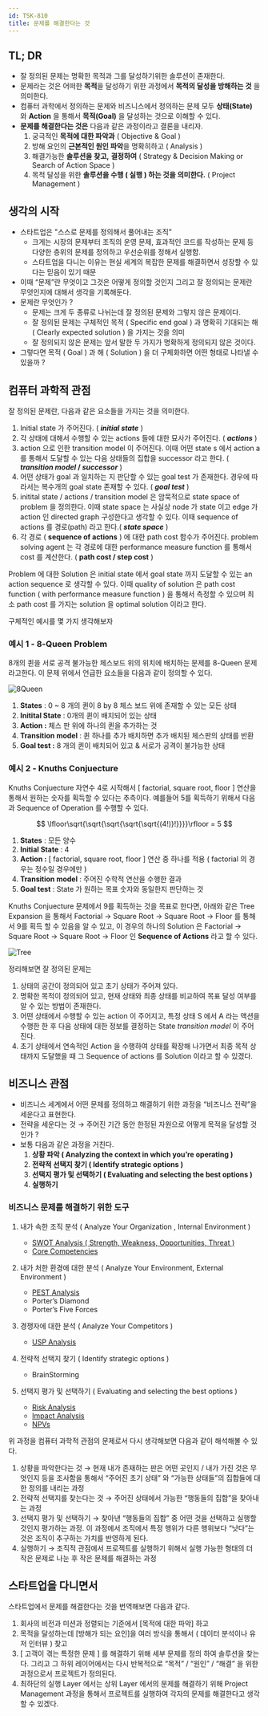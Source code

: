 ```yaml
---
id: TSK-810
title: 문제를 해결한다는 것
---
```


## TL; DR

- 잘 정의된 문제는 명확한 목적과 그를 달성하기위한 솔루션이 존재한다.
- 문제라는 것은 어떠한 **목적**을 달성하기 위한 과정에서 **목적의 달성을 방해하는 것** 을 의미한다.
- 컴퓨터 과학에서 정의하는 문제와 비즈니스에서 정의하는 문제 모두 **상태(State)** 와 **Action** 을 통해서 **목적(Goal)** 을 달성하는 것으로 이해할 수 있다.
- **문제를 해결한다는 것은** 다음과 같은 과정이라고 결론을 내리자.
    1. 궁극적인 **목적에 대한 파악과** ( Objective & Goal )
    2. 방해 요인의 **근본적인 원인 파악**을 명확히하고 ( Analysis )
    3. 해결가능한 **솔루션을 찾고,** **결정하여** ( Strategy & Decision Making or Search of Action Space )
    4. 목적 달성을 위한 **솔루션을 수행 ( 실행 ) 하는 것을 의미한다.** ( Project Management )

## 생각의 시작

- 스타트업은 "스스로 문제를 정의해서 풀어내는 조직"
    - 크게는 시장의 문제부터 조직의 운영 문제, 효과적인 코드를 작성하는 문제 등 다양한 층위의 문제를 정의하고 우선순위를 정해서 실행함.
    - 스타트업을 다니는 이유는 현실 세계의 복잡한 문제를 해결하면서 성장할 수 있다는 믿음이 있기 때문
- 이때 “문제”란 무엇이고 그것은 어떻게 정의할 것인지 그리고 잘 정의되는 문제란 무엇인지에 대해서 생각을 기록해둔다.
- 문제란 무엇인가 ?
    - 문제는 크게 두 종류로 나뉘는데 잘 정의된 문제와 그렇지 않은 문제이다.
    - 잘 정의된 문제는 구체적인 목적 ( Specific end goal ) 과 명확히 기대되는 해 ( Clearly expected solution ) 을 가지는 것을 의미
    - 잘 정의되지 않은 문제는 앞서 말한 두 가지가 명확하게 정의되지 않은 것이다.
- 그렇다면 목적 ( Goal ) 과 해 ( Solution ) 을 더 구체화하면 어떤 형태로 나타낼 수 있을까 ?

## 컴퓨터 과학적 관점

잘 정의된 문제란, 다음과 같은 요소들을 가지는 것을 의미한다.

1. Initial state 가 주어진다. ( **_initial state_** )
2. 각 상태에 대해서 수행할 수 있는 actions 들에 대한 묘사가 주어진다. ( **_actions_** )
3. action 으로 인한 transition model 이 주어진다. 이때 어떤 state s 에서 action a 를 통해서 도달할 수 있는 다음 상태들의 집합을 successor 라고 한다. ( **_transition model_ / _successor_** )
4. 어떤 상태가 goal 과 일치하는 지 판단할 수 있는 goal test 가 존재한다. 경우에 따라서는 복수개의 goal state 존재할 수 있다. ( **_goal test_** )
5. initital state / actions / transition model 은 암묵적으로 state space of problem 을 정의한다. 이때 state space 는 사실상 node 가 state 이고 edge 가 action 인 directed graph 구성한다고 생각할 수 있다. 이때 sequence of actions 를 경로(path) 라고 한다.( **_state space_** )
6. 각 경로 ( **sequence of actions** ) 에 대한 path cost 함수가 주어진다. problem solving agent 는 각 경로에 대한 performance measure function 를 통해서 cost 를 계산한다. ( **path cost / step cost** )

Problem 에 대한 Solution 은 initial state 에서 goal state 까지 도달할 수 있는 an action sequence 로 생각할 수 있다.
이때 quality of solution 은 path cost function ( with performance measure function ) 을 통해서 측정할 수 있으며 최소 path cost 를 가지는 solution 을 optimal solution 이라고 한다.

구체적인 예시를 몇 가지 생각해보자

### 예시 1 - 8-Queen Problem

8개의 퀸을 서로 공격 불가능한 체스보드 위의 위치에 배치하는 문제를 8-Queen 문제라고한다.
이 문제 위에서 언급한 요소들을 다음과 같이 정의할 수 있다.

![8Queen](https://image.sean-park.me/blog/TSK-810/8Queen.png)

1. **States** : 0 ~ 8 개의 퀸이 8 by 8 체스 보드 위에 존재할 수 있는 모든 상태
2. **Initital State** : 0개의 퀸이 배치되어 있는 상태
3. **Action :** 체스 판 위에 하나의 퀸을 추가하는 것
4. **Transition model** : 퀸 하나를 추가 배치하면 추가 배치된 체스판의 상태를 반환
5. **Goal test :** 8 개의 퀸이 배치되어 있고 & 서로가 공격이 불가능한 상태

### 예시 2 - Knuths Conjuecture

Knuths Conjuecture 자연수 4로 시작해서 [ factorial, square root, floor ] 연산을 통해서 원하는 숫자를 획득할 수 있다는 추측이다. 예를들어 5를 획득하기 위해서 다음과 Sequence of Operation 를 수행할 수 있다.

$$
\lfloor\sqrt{\sqrt{\sqrt{\sqrt{\sqrt{(4!)}!}}}}\rfloor = 5
$$

1. **States** : 모든 양수
2. **Initial State** : 4
3. **Action :** [ factorial, square root, floor ] 연산 중 하나를 적용 ( factorial 의 경우는 정수일 경우에만 )
4. **Transition model** : 주어진 수학적 연산을 수행한 결과
5. **Goal test** : State 가 원하는 목표 숫자와 동일한지 판단하는 것

Knuths Conjuecture 문제에서 9를 획득하는 것을 목표로 한다면, 아래와 같은 Tree Expansion 을 통해서 Factorial → Square Root → Square Root → Floor 를 통해서 9를 획득 할 수 있음을 알 수 있고, 이 경우의 하나의 Solution 은 Factorial → Square Root → Square Root → Floor 인 **Sequence of Actions** 라고 할 수 있다.

![Tree](https://image.sean-park.me/blog/TSK-810/Tree.png)

정리해보면 잘 정의된 문제는

1. 상태의 공간이 정의되어 있고 초기 상태가 주어져 있다.
2. 명확한 목적이 정의되어 있고, 현재 상태와 최종 상태를 비교하여 목표 달성 여부를 알 수 있는 방법이 존재한다.
3. 어떤 상태에서 수행할 수 있는 action 이 주어지고, 특정 상태 S 에서 A 라는 액션을 수행한 한 후 다음 상태에 대한 정보를 결정하는 State _transition model_ 이 주어진다.
4. 초기 상태에서 연속적인 Action 을 수행하여 상태를 확장해 나가면서 최종 목적 상태까지 도달했을 때 그 Sequence of actions 를 Solution 이라고 할 수 있겠다.

## 비즈니스 관점

- 비즈니스 세계에서 어떤 문제를 정의하고 해결하기 위한 과정을 “비즈니스 전략”을 세운다고 표현한다.
- 전략을 세운다는 것 → 주어진 기간 동안 한정된 자원으로 어떻게 목적을 달성할 것인가 ?
- 보통 다음과 같은 과정을 거친다.
    1. **상황 파악 ( Analyzing the context in which you’re operating )**
    2. **전략적 선택지 찾기 ( Identify strategic options )**
    3. **선택지 평가 및 선택하기 ( Evaluating and selecting the best options )**
    4. **실행하기**

### 비즈니스 문제를 해결하기 위한 도구

1. 내가 속한 조직 분석 ( Analyze Your Organization , Internal Environment )

    - [SWOT Analysis ( Strength, Weakness, Opportunities, Threat )](https://asana.com/ko/resources/swot-analysis)
    - [Core Competencies](https://www.investopedia.com/terms/c/core_competencies.asp)

2. 내가 처한 환경에 대한 분석 ( Analyze Your Environment, External Environment )

    - [PEST Analysis](https://www.investopedia.com/terms/p/pest-analysis.asp)
    - Porter’s Diamond
    - Porter’s Five Forces

3. 경쟁자에 대한 분석 ( Analyze Your Competitors )

    - [USP Analysis](https://creately.com/usage/usp-analysis-template/)

4. 전략적 선택지 찾기 ( Identify strategic options )

    - BrainStorming

5. 선택지 평가 및 선택하기 ( Evaluating and selecting the best options )
    - [Risk Analysis](https://www.investopedia.com/terms/r/risk-analysis.asp)
    - [Impact Analysis](https://www.mindtools.com/axt4kh3/impact-analysis)
    - [NPVs](https://www.investopedia.com/terms/n/npv.asp)

위 과정을 컴퓨터 과학적 관점의 문제로서 다시 생각해보면 다음과 같이 해석해볼 수 있다.

1. 상황을 파악한다는 것 → 현재 내가 존재하는 판은 어떤 곳인지 / 내가 가진 것은 무엇인지 등을 조사함을 통해서 “주어진 초기 상태” 와 “가능한 상태들”의 집합들에 대한 정의를 내리는 과정
2. 전략적 선택지를 찾는다는 것 → 주어진 상태에서 가능한 “행동들의 집합”을 찾아내는 과정
3. 선택지 평가 및 선택하기 → 찾아낸 “행동들의 집합” 중 어떤 것을 선택하고 실행할 것인지 평가하는 과정. 이 과정에서 조직에서 특정 행위가 다른 행위보다 “낫다”는 것은 조직이 추구하는 가치를 반영하게 된다.
4. 실행하기 → 조직적 관점에서 프로젝트를 실행하기 위해서 실행 가능한 형태의 더 작은 문제로 나눈 후 작은 문제를 해결하는 과정

## 스타트업을 다니면서

스타트업에서 문제를 해결한다는 것을 번역해보면 다음과 같다.

1. 회사의 비전과 미션과 정렬되는 기준에서 [목적에 대한 파악] 하고
2. 목적을 달성하는데 [방해가 되는 요인]을 여러 방식을 통해서 ( 데이터 분석이나 유저 인터뷰 ) 찾고
3. [ 고객이 겪는 특정한 문제 ] 를 해결하기 위해 세부 문제를 정의 하여 솔루션을 찾는다. 그리고 그 하위 레이어에서는 다시 반복적으로 “목적” / “원인” / “해결” 을 위한 과정으로서 프로젝트가 정의된다.
4. 최하단의 실행 Layer 에서는 상위 Layer 에서의 문제를 해결하기 위해 Project Management 과정을 통해서 프로젝트를 실행하여 각자의 문제를 해결한다고 생각할 수 있겠다.
